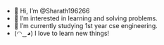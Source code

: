 - 👋 Hi, I’m @Sharath196266
- 👀 I’m interested in learning and solving problems.
- 🌱 I’m currently studying 1st year cse engineering.
- (⁠◠⁠‿⁠◕⁠) I love to learn new things!
<!---
Sharath196266/Sharath196266 is a ✨ special ✨ repository because its `README.md` (this file) appears on your GitHub profile.
You can click the Preview link to take a look at your changes.
--->
